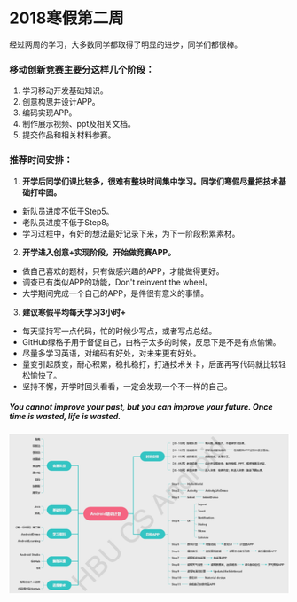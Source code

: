 # 2018寒假第二周
经过两周的学习，大多数同学都取得了明显的进步，同学们都很棒。

### 移动创新竞赛主要分这样几个阶段：
1. 学习移动开发基础知识。
2. 创意构思并设计APP。
3. 编码实现APP。
4. 制作展示视频、ppt及相关文档。
5. 提交作品和相关材料参赛。

### 推荐时间安排：
1. **开学后同学们课比较多，很难有整块时间集中学习。同学们寒假尽量把技术基础打牢固。**
- 新队员进度不低于Step5。
- 老队员进度不低于Step8。
- 学习过程中，有好的想法最好记录下来，为下一阶段积累素材。
2. **开学进入创意+实现阶段，开始做竞赛APP。**
- 做自己喜欢的题材，只有做感兴趣的APP，才能做得更好。
- 调查已有类似APP的功能，Don't reinvent the wheel。 
- 大学期间完成一个自己的APP，是件很有意义的事情。
3. **建议寒假平均每天学习3小时+**
- 每天坚持写一点代码，忙的时候少写点，或者写点总结。
- GitHub绿格子用于督促自己，白格子太多的时候，反思下是不是有点偷懒。
- 尽量多学习英语，对编码有好处，对未来更有好处。
- 量变引起质变，耐心积累，稳扎稳打，打通技术关卡，后面再写代码就比较轻松愉快了。
- 坚持不懈，开学时回头看看，一定会发现一个不一样的自己。

##### You cannot improve your past, but you can improve your future. Once time is wasted, life is wasted.

![](https://github.com/TrainingPlan/Training/raw/master/%E5%9F%B9%E8%AE%AD%E8%AE%A1%E5%88%92.jpg)
